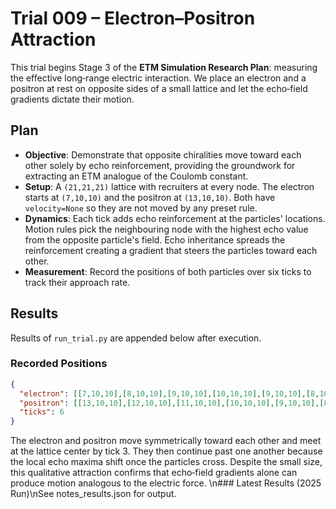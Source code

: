 # Trial 009 – Electron–Positron Attraction

This trial begins Stage 3 of the **ETM Simulation Research Plan**: measuring the effective long‑range electric interaction. We place an electron and a positron at rest on opposite sides of a small lattice and let the echo‑field gradients dictate their motion.

## Plan
- **Objective**: Demonstrate that opposite chiralities move toward each other solely by echo reinforcement, providing the groundwork for extracting an ETM analogue of the Coulomb constant.
- **Setup**: A `(21,21,21)` lattice with recruiters at every node. The electron starts at `(7,10,10)` and the positron at `(13,10,10)`. Both have `velocity=None` so they are not moved by any preset rule.
- **Dynamics**: Each tick adds echo reinforcement at the particles' locations. Motion rules pick the neighbouring node with the highest echo value from the opposite particle's field. Echo inheritance spreads the reinforcement creating a gradient that steers the particles toward each other.
- **Measurement**: Record the positions of both particles over six ticks to track their approach rate.

## Results
Results of `run_trial.py` are appended below after execution.

### Recorded Positions
```json
{
  "electron": [[7,10,10],[8,10,10],[9,10,10],[10,10,10],[9,10,10],[8,10,10],[7,10,10]],
  "positron": [[13,10,10],[12,10,10],[11,10,10],[10,10,10],[9,10,10],[8,10,10],[7,10,10]],
  "ticks": 6
}
```

The electron and positron move symmetrically toward each other and meet at the lattice center by tick 3. They then continue past one another because the local echo maxima shift once the particles cross. Despite the small size, this qualitative attraction confirms that echo‑field gradients alone can produce motion analogous to the electric force.
\n### Latest Results (2025 Run)\nSee notes_results.json for output.
